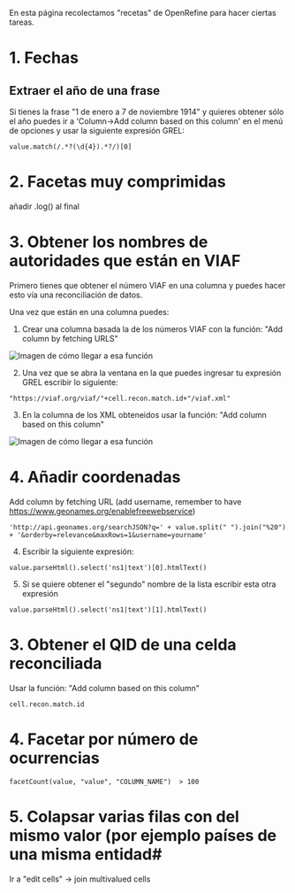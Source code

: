 En esta página recolectamos "recetas" de OpenRefine para hacer ciertas tareas.
# 1. Fechas #

## Extraer el año de una frase ##
Si tienes la frase "1 de enero a 7 de noviembre 1914" y quieres obtener sólo el año puedes ir a 'Column->Add column based on this column' en el menú de opciones y usar la siguiente expresión GREL:
```
value.match(/.*?(\d{4}).*?/)[0]
```

# 2. Facetas muy comprimidas #

añadir .log() al final

# 3. Obtener los nombres de autoridades que están en VIAF #

Primero tienes que obtener el número VIAF en una columna y puedes hacer esto vía una reconciliación de datos. 

Una vez que están en una columna puedes:

1) Crear una columna basada la de los números VIAF con la función: "Add column by fetching URLS"

![Imagen de cómo llegar a esa función](https://mdl.library.utoronto.ca/sites/default/files/pictures/openrefineworkshop102.png)

2) Una vez que se abra la ventana en la que puedes ingresar tu expresión GREL escribir lo siguiente:

```
"https://viaf.org/viaf/"+cell.recon.match.id+"/viaf.xml"
```

3) En la columna de los XML obteneidos usar la función: "Add column based on this column"

![Imagen de cómo llegar a esa función](https://i.stack.imgur.com/8Pdz5.png)

# 4. Añadir coordenadas

Add column by fetching URL (add username, remember to have https://www.geonames.org/enablefreewebservice)

```
'http://api.geonames.org/searchJSON?q=' + value.split(" ").join("%20") + '&orderby=relevance&maxRows=1&username=yourname'
```

4) Escribir la siguiente expresión:

```
value.parseHtml().select('ns1|text')[0].htmlText()
```

5) Si se quiere obtener el "segundo" nombre de la lista escribir esta otra expresión

```
value.parseHtml().select('ns1|text')[1].htmlText()
```

# 3. Obtener el QID de una celda reconciliada #
Usar la función: "Add column based on this column"
```
cell.recon.match.id
```

# 4. Facetar por número de ocurrencias #
```
facetCount(value, "value", "COLUMN_NAME")  > 100
```

# 5. Colapsar varias filas con del mismo valor (por ejemplo países de una misma entidad#
Ir a "edit cells" -> join multivalued cells
